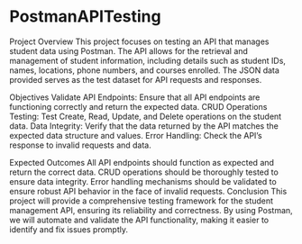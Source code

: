 # PostmanAPITesting
Project Overview
This project focuses on testing an API that manages student data using Postman. The API allows for the retrieval and management of student information, including details such as student IDs, names, locations, phone numbers, and courses enrolled. The JSON data provided serves as the test dataset for API requests and responses.

Objectives
Validate API Endpoints: Ensure that all API endpoints are functioning correctly and return the expected data.
CRUD Operations Testing: Test Create, Read, Update, and Delete operations on the student data.
Data Integrity: Verify that the data returned by the API matches the expected data structure and values.
Error Handling: Check the API’s response to invalid requests and data.

Expected Outcomes
All API endpoints should function as expected and return the correct data.
CRUD operations should be thoroughly tested to ensure data integrity.
Error handling mechanisms should be validated to ensure robust API behavior in the face of invalid requests.
Conclusion
This project will provide a comprehensive testing framework for the student management API, ensuring its reliability and correctness. By using Postman, we will automate and validate the API functionality, making it easier to identify and fix issues promptly.

